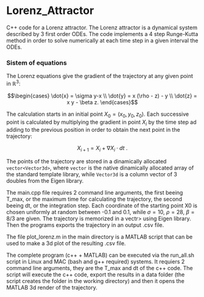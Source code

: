 # Lorenz_Attractor
C++ code for a Lorenz attractor. The Lorenz attractor is a dynamical system described by 3 first order ODEs. The code implements a 4 step Runge-Kutta method in order to solve numerically at each time step in a given interval the ODEs.

### Sistem of equations
The Lorenz equations give the gradient of the trajectory at any given point in $\mathbb{R}^3$:

$$\begin{cases} 
\dot{x} = \sigma y-x \\
\dot{y} = x (\rho - z) - y \\
\dot{z} = x y - \beta z. 
\end{cases}$$

The calculation starts in an initial point $X_0 = (x_0,y_0,z_0)$. Each successive point is calculated by multiplying the gradient in point $X_i$ by the time step ad adding to the previous position in order to obtain the next point in the trajectory:

$$ X_{i+1} = X_{i} + \nabla X_i \cdot dt \ .$$

The points of the trajectory are stored in a dinamically allocated `vector<Vector3d>`, where `vector` is the native dinamically allocated array of the standard template library, while `Vector3d` is a column vector of 3 doubles from the Eigen library. 

The main.cpp file requires 2 command line arguments, the first beeing T_max, or the maximum time for calculating the trajectory, the second beeing dt, or the integration step. 
Each coordinate of the starting point X0 is chosen uniformly at random between -0.1 and 0.1, while $\sigma = 10$, $\rho = 28$, $\beta = 8/3$ are given.
The trajectory is memorized in a vectr<Vector3d>> using Eigen library. Then the programs exports the trajectory in an output .csv file.

The file plot_lorenz.m in the main directory is a MATLAB script that can be used to make a 3d plot of the resulting .csv file.

The complete program (c++ + MATLAB) can be executed via the run_all.sh script in Linux and MAC (bash and g++ required) systems. It requiers 2 command line arguments, they are the T_max and dt of the c++ code. The script will execute the c++ code, export the results in a data folder (the script creates the folder in the working directory) and then it opens the MATLAB 3d render of the trajectory.

